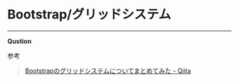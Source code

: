 # Bootstrap/グリッドシステム



___

__Qustion__

参考
>[Bootstrapのグリッドシステムについてまとめてみた - Qiita](https://qiita.com/akatsuki174/items/53b7367b04ed0b066bbf)

>[]()

>[]()

>[]()

